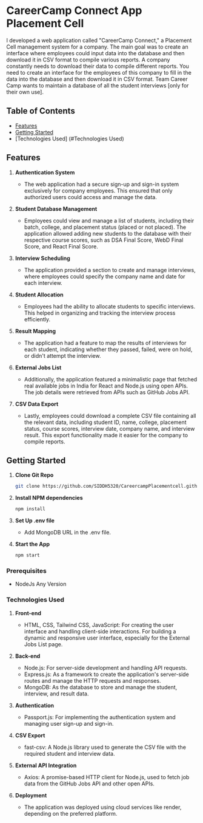

# CareerCamp Connect App Placement Cell

I developed a web application called "CareerCamp Connect," a Placement Cell management system for a company. The main goal was to create an interface where employees could input data into the database and then download it in CSV format to compile various reports. A company constantly needs to download their data to compile different reports. You need to create an interface for the employees of this company to fill in the data into the database and then download it in CSV format. Team Career Camp wants to maintain a database of all the student interviews [only for their own use].

## Table of Contents
- [Features](#features)
- [Getting Started](#getting-started)
- [Technologies Used] (#Technologies Used)


## Features
1. **Authentication System**
    - The web application had a secure sign-up and sign-in system exclusively for company employees. This ensured that only authorized users could access and manage the data.

2. **Student Database Management**
    - Employees could view and manage a list of students, including their batch, college, and placement status (placed or not placed). The application allowed adding new students to the database with their respective course scores, such as DSA Final Score, WebD Final Score, and React Final Score.

3. **Interview Scheduling**
    - The application provided a section to create and manage interviews, where employees could specify the company name and date for each interview.

4. **Student Allocation**
    - Employees had the ability to allocate students to specific interviews. This helped in organizing and tracking the interview process efficiently.

5. **Result Mapping**
    - The application had a feature to map the results of interviews for each student, indicating whether they passed, failed, were on hold, or didn't attempt the interview.

6. **External Jobs List**
    - Additionally, the application featured a minimalistic page that fetched real available jobs in India for React and Node.js using open APIs. The job details were retrieved from APIs such as GitHub Jobs API.

7. **CSV Data Export**
    - Lastly, employees could download a complete CSV file containing all the relevant data, including student ID, name, college, placement status, course scores, interview date, company name, and interview result. This export functionality made it easier for the company to compile reports.

## Getting Started
1. **Clone Git Repo**
    ```bash
    git clone https://github.com/SIDDH5320/CareercampPlacementcell.github.io.git
    ```

2. **Install NPM dependencies**
    ```bash
    npm install
    ```

3. **Set Up .env file**
    - Add MongoDB URL in the .env file.

4. **Start the App**
    ```bash
    npm start
    ```

### Prerequisites
- NodeJs Any Version

### Technologies Used
1. **Front-end**
    - HTML, CSS, Tailwind CSS, JavaScript: For creating the user interface and handling client-side interactions. For building a dynamic and responsive user interface, especially for the External Jobs List page.

2. **Back-end**
    - Node.js: For server-side development and handling API requests.
    - Express.js: As a framework to create the application's server-side routes and manage the HTTP requests and responses.
    - MongoDB: As the database to store and manage the student, interview, and result data.

3. **Authentication**
    - Passport.js: For implementing the authentication system and managing user sign-up and sign-in.

4. **CSV Export**
    - fast-csv: A Node.js library used to generate the CSV file with the required student and interview data.

5. **External API Integration**
    - Axios: A promise-based HTTP client for Node.js, used to fetch job data from the GitHub Jobs API and other open APIs.

6. **Deployment**
    - The application was deployed using cloud services like render, depending on the preferred platform.
